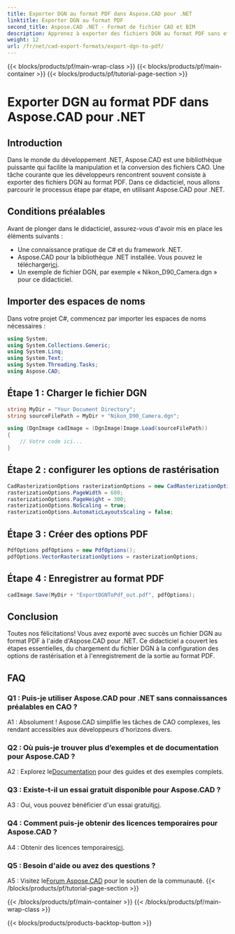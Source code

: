 ```yaml
---
title: Exporter DGN au format PDF dans Aspose.CAD pour .NET
linktitle: Exporter DGN au format PDF
second_title: Aspose.CAD .NET - Format de fichier CAO et BIM
description: Apprenez à exporter des fichiers DGN au format PDF sans effort avec Aspose.CAD pour .NET. Un guide étape par étape pour une manipulation transparente des fichiers CAO.
weight: 12
url: /fr/net/cad-export-formats/export-dgn-to-pdf/
---
```


{{< blocks/products/pf/main-wrap-class >}}
{{< blocks/products/pf/main-container >}}
{{< blocks/products/pf/tutorial-page-section >}}

# Exporter DGN au format PDF dans Aspose.CAD pour .NET

## Introduction

Dans le monde du développement .NET, Aspose.CAD est une bibliothèque puissante qui facilite la manipulation et la conversion des fichiers CAO. Une tâche courante que les développeurs rencontrent souvent consiste à exporter des fichiers DGN au format PDF. Dans ce didacticiel, nous allons parcourir le processus étape par étape, en utilisant Aspose.CAD pour .NET.

## Conditions préalables

Avant de plonger dans le didacticiel, assurez-vous d'avoir mis en place les éléments suivants :

- Une connaissance pratique de C# et du framework .NET.
-  Aspose.CAD pour la bibliothèque .NET installée. Vous pouvez le télécharger[ici](https://releases.aspose.com/cad/net/).
- Un exemple de fichier DGN, par exemple « Nikon_D90_Camera.dgn » pour ce didacticiel.

## Importer des espaces de noms

Dans votre projet C#, commencez par importer les espaces de noms nécessaires :

```csharp
using System;
using System.Collections.Generic;
using System.Linq;
using System.Text;
using System.Threading.Tasks;
using Aspose.CAD;
```

## Étape 1 : Charger le fichier DGN

```csharp
string MyDir = "Your Document Directory";
string sourceFilePath = MyDir + "Nikon_D90_Camera.dgn";

using (DgnImage cadImage = (DgnImage)Image.Load(sourceFilePath))
{
    // Votre code ici...
}
```

## Étape 2 : configurer les options de rastérisation

```csharp
CadRasterizationOptions rasterizationOptions = new CadRasterizationOptions();
rasterizationOptions.PageWidth = 600;
rasterizationOptions.PageHeight = 300;
rasterizationOptions.NoScaling = true;
rasterizationOptions.AutomaticLayoutsScaling = false;
```

## Étape 3 : Créer des options PDF

```csharp
PdfOptions pdfOptions = new PdfOptions();
pdfOptions.VectorRasterizationOptions = rasterizationOptions;
```

## Étape 4 : Enregistrer au format PDF

```csharp
cadImage.Save(MyDir + "ExportDGNToPdf_out.pdf", pdfOptions);
```

## Conclusion

Toutes nos félicitations! Vous avez exporté avec succès un fichier DGN au format PDF à l'aide d'Aspose.CAD pour .NET. Ce didacticiel a couvert les étapes essentielles, du chargement du fichier DGN à la configuration des options de rastérisation et à l'enregistrement de la sortie au format PDF.

## FAQ

### Q1 : Puis-je utiliser Aspose.CAD pour .NET sans connaissances préalables en CAO ?

A1 : Absolument ! Aspose.CAD simplifie les tâches de CAO complexes, les rendant accessibles aux développeurs d'horizons divers.

### Q2 : Où puis-je trouver plus d’exemples et de documentation pour Aspose.CAD ?

 A2 : Explorez le[Documentation](https://reference.aspose.com/cad/net/) pour des guides et des exemples complets.

### Q3 : Existe-t-il un essai gratuit disponible pour Aspose.CAD ?

A3 : Oui, vous pouvez bénéficier d'un essai gratuit[ici](https://releases.aspose.com/).

### Q4 : Comment puis-je obtenir des licences temporaires pour Aspose.CAD ?

 A4 : Obtenir des licences temporaires[ici](https://purchase.aspose.com/temporary-license/).

### Q5 : Besoin d'aide ou avez des questions ?

A5 : Visitez le[Forum Aspose.CAD](https://forum.aspose.com/c/cad/19) pour le soutien de la communauté.
{{< /blocks/products/pf/tutorial-page-section >}}

{{< /blocks/products/pf/main-container >}}
{{< /blocks/products/pf/main-wrap-class >}}

{{< blocks/products/products-backtop-button >}}

